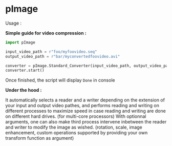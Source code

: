# pImage
 
Usage : 

**Simple guide for video compression :**

``` python
import pImage

input_video_path = r"foo/myfoovideo.seq"
output_video_path = r"bar/myconvertedfoovideo.avi"

converter = pImage.Standard_Converter(input_video_path, output_video_path)
converter.start()
```

Once finished, the script will display `Done` in console

**Under the hood :**

It automatically selects a reader and a writer depending on the extension of your input and output video pathes, and performs reading and writing on different processes to maximize speed in case reading and writing are done on different hard drives. (for multi-core processors)
With optionnal arguments, one can also make third process intervene inbetween the reader and writer to modify the image as wished. (rotation, scale, image enhancement, custom operations supported by providing your own transform function as argument)
